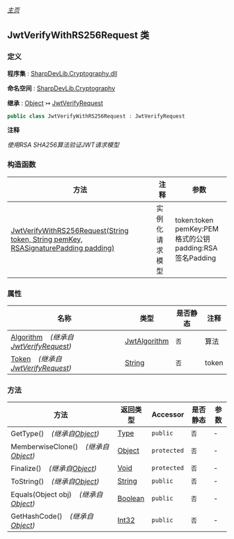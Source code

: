 ###### [主页](./Index.md "主页")

## JwtVerifyWithRS256Request 类

### 定义

**程序集** : [SharpDevLib.Cryptography.dll](./SharpDevLib.Cryptography.assembly.md "SharpDevLib.Cryptography.dll")

**命名空间** : [SharpDevLib.Cryptography](./SharpDevLib.Cryptography.namespace.md "SharpDevLib.Cryptography")

**继承** : [Object](https://learn.microsoft.com/en-us/dotnet/api/system.object "Object") ↣ [JwtVerifyRequest](./SharpDevLib.Cryptography.JwtVerifyRequest.md "JwtVerifyRequest")

``` csharp
public class JwtVerifyWithRS256Request : JwtVerifyRequest
```

**注释**

*使用RSA SHA256算法验证JWT请求模型*


### 构造函数

|方法|注释|参数|
|---|---|---|
|[JwtVerifyWithRS256Request(String token, String pemKey, RSASignaturePadding padding)](./SharpDevLib.Cryptography.JwtVerifyWithRS256Request.ctor.String.String.RSASignaturePadding.md "JwtVerifyWithRS256Request(String token, String pemKey, RSASignaturePadding padding)")|实例化请求模型|token:token<br>pemKey:PEM格式的公钥<br>padding:RSA签名Padding|


### 属性

|名称|类型|是否静态|注释|
|---|---|---|---|
|[Algorithm](./SharpDevLib.Cryptography.JwtVerifyRequest.Algorithm.md "Algorithm")&nbsp;&nbsp;&nbsp;&nbsp;*(继承自[JwtVerifyRequest](./SharpDevLib.Cryptography.JwtVerifyRequest.md "JwtVerifyRequest"))*|[JwtAlgorithm](./SharpDevLib.Cryptography.JwtAlgorithm.md "JwtAlgorithm")|`否`|算法|
|[Token](./SharpDevLib.Cryptography.JwtVerifyRequest.Token.md "Token")&nbsp;&nbsp;&nbsp;&nbsp;*(继承自[JwtVerifyRequest](./SharpDevLib.Cryptography.JwtVerifyRequest.md "JwtVerifyRequest"))*|[String](https://learn.microsoft.com/en-us/dotnet/api/system.string "String")|`否`|token|


### 方法

|方法|返回类型|Accessor|是否静态|参数|
|---|---|---|---|---|
|GetType()&nbsp;&nbsp;&nbsp;&nbsp;*(继承自[Object](https://learn.microsoft.com/en-us/dotnet/api/system.object "Object"))*|[Type](https://learn.microsoft.com/en-us/dotnet/api/system.type "Type")|`public`|`否`|-|
|MemberwiseClone()&nbsp;&nbsp;&nbsp;&nbsp;*(继承自[Object](https://learn.microsoft.com/en-us/dotnet/api/system.object "Object"))*|[Object](https://learn.microsoft.com/en-us/dotnet/api/system.object "Object")|`protected`|`否`|-|
|Finalize()&nbsp;&nbsp;&nbsp;&nbsp;*(继承自[Object](https://learn.microsoft.com/en-us/dotnet/api/system.object "Object"))*|[Void](https://learn.microsoft.com/en-us/dotnet/api/system.void "Void")|`protected`|`否`|-|
|ToString()&nbsp;&nbsp;&nbsp;&nbsp;*(继承自[Object](https://learn.microsoft.com/en-us/dotnet/api/system.object "Object"))*|[String](https://learn.microsoft.com/en-us/dotnet/api/system.string "String")|`public`|`否`|-|
|Equals(Object obj)&nbsp;&nbsp;&nbsp;&nbsp;*(继承自[Object](https://learn.microsoft.com/en-us/dotnet/api/system.object "Object"))*|[Boolean](https://learn.microsoft.com/en-us/dotnet/api/system.boolean "Boolean")|`public`|`否`|-|
|GetHashCode()&nbsp;&nbsp;&nbsp;&nbsp;*(继承自[Object](https://learn.microsoft.com/en-us/dotnet/api/system.object "Object"))*|[Int32](https://learn.microsoft.com/en-us/dotnet/api/system.int32 "Int32")|`public`|`否`|-|


